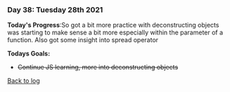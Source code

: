 ### Day 38: Tuesday 28th 2021

**Today's Progress**:So got a bit more practice with deconstructing objects was starting to make sense a bit more especially within the parameter of a function.  Also got some insight into spread operator

**Todays Goals:** 
- ~~Continue JS learning, more into deconstructing objects~~

<!-- **Links** 

[**Github Pages**](https://aldojack.github.io/BBQ-Page/) | [**Github Code**](https://github.com/aldojack/BBQ-Page) -->


[Back to log](/log.md)